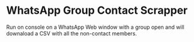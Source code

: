 # WhatsApp Group Contact Scrapper
 Run on console on a WhatsApp Web window with a group open and will downaload a CSV with all the non-contact members. 
